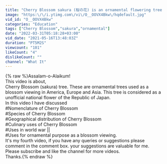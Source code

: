 ```yaml
---
title: "Cherry Blossom sakura (桜の花) is an ornamental flowering tree || Japan's unofficial national flower."
image: "https:\/\/i.ytimg.com\/vi\/O__OOVX4Bkw\/hqdefault.jpg"
vid_id: "O__OOVX4Bkw"
categories: "Education"
tags: ["Cherry Blossom","sakura","ornamental"]
date: "2022-03-31T05:18:28+03:00"
vid_date: "2021-05-16T13:48:03Z"
duration: "PT5M2S"
viewcount: "101"
likeCount: "4"
dislikeCount: ""
channel: "What It"
---
```

{% raw %}Assalam-o-Alaikum!<br />This video is about,<br />Cherry Blossom (sakura) tree. These are ornamental trees used as a blossom viewing in America, Europe and Asia. This tree is considered as a unofficial national flower of the Republic of Japan.<br />In this video I have discussed<br />#Nomenclature of Cherry Blossom<br />#Species of Cherry Blossom<br />#Geographical distribution of Cherry Blossom<br />#Culinary uses of Cherry Blossom<br />#Uses in world war ||<br />#Uses for ornamental purpose as a blossom viewing.<br />    It's my fourth video, if you have any queries or suggestions please comment in the comment box. your suggestions are valuable for me.<br />    Please subscribe and like the channel for more videos.<br />Thanks.{% endraw %}
